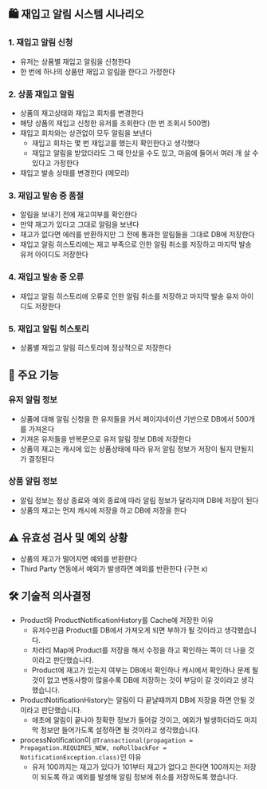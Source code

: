 ## 🛍 재입고 알림 시스템 시나리오
### 1. 재입고 알림 신청
- 유저는 상품별 재입고 알림을 신청한다
- 한 번에 하나의 상품만 재입고 알림을 한다고 가정한다
### 2. 상품 재입고 알림
- 상품의 재고상태와 재입고 회차를 변경한다
- 해당 상품의 재입고 신청한 유저를 조회한다 (한 번 조회시 500명)
- 재입고 회차와는 상관없이 모두 알림을 보낸다
  - 재입고 회차는 몇 번 재입고를 했는지 확인한다고 생각했다
  - 재입고 알림을 받았더라도 그 때 안샀을 수도 있고, 마음에 들어서 여러 개 살 수 있다고 가정한다
- 재입고 발송 상태를 변경한다 (메모리)
### 3. 재입고 발송 중 품절
- 알림을 보내기 전에 재고여부를 확인한다
- 만약 재고가 있다고 그대로 알림을 보낸다
- 재고가 없다면 에러를 반환하지만 그 전에 통과한 알림들을 그대로 DB에 저장한다
- 재입고 알림 히스토리에는 재고 부족으로 인한 알림 취소를 저장하고 마지막 발송 유저 아이디도 저장한다
### 4. 재입고 발송 중 오류
- 재입고 알림 히스토리에 오류로 인한 알림 취소를 저장하고 마지막 발송 유저 아이디도 저장한다
### 5. 재입고 알림 히스토리
- 상품별 재입고 알림 히스토리에 정상적으로 저장한다

## 🔧 주요 기능
### 유저 알림 정보
- 상품에 대해 알림 신청을 한 유저들을 커서 페이지네이션 기반으로 DB에서 500개를 가져온다
- 가져온 유저들을 반복문으로 유저 알림 정보 DB에 저장한다
- 상품의 재고는 캐시에 있는 상품상태에 따라 유저 알림 정보가 저장이 될지 안될지가 결정된다
### 상품 알림 정보
- 알림 정보는 정상 종료와 예외 종료에 따라 알림 정보가 달라지며 DB에 저장이 된다
- 상품의 재고는 먼저 캐시에 저장을 하고 DB에 저장을 한다

## ⚠️ 유효성 검사 및 예외 상황
- 상품의 재고가 떨어지면 예외를 반환한다
- Third Party 연동에서 예외가 발생하면 예외를 반환한다 (구현 x)

## 🛠 기술적 의사결정
- Product와 ProductNotificationHistory를 Cache에 저장한 이유
  - 유저수만큼 Product를 DB에서 가져오게 되면 부하가 될 것이라고 생각했습니다.
  - 차라리 Map에 Product를 저장을 해서 수정을 하고 확인하는 쪽이 더 나을 것이라고 판단했습니다.
  - Product에 재고가 있는지 여부는 DB에서 확인하나 캐시에서 확인하나 문제 될 것이 없고 변동사항이 많을수록 DB에 저장하는 것이 부담이 갈 것이라고 생각했습니다.
- ProductNotificationHistory는 알림이 다 끝날때까지 DB에 저장을 하면 안될 것이라고 판단했습니다.
  - 애초에 알림이 끝나야 정확한 정보가 들어갈 것이고, 예외가 발생하더라도 마지막 정보만 들어가도록 설정하면 될 것이라고 생각했습니다.
- processNotification이 `@Transactional(propagation = Propagation.REQUIRES_NEW, noRollbackFor = NotificationException.class)`인 이유
  - 유저 100까지는 재고가 있다가 101부터 재고가 없다고 한다면 100까지는 저장이 되도록 하고 예외를 발생해 알림 정보에 취소를 저장하도록 했습니다.
